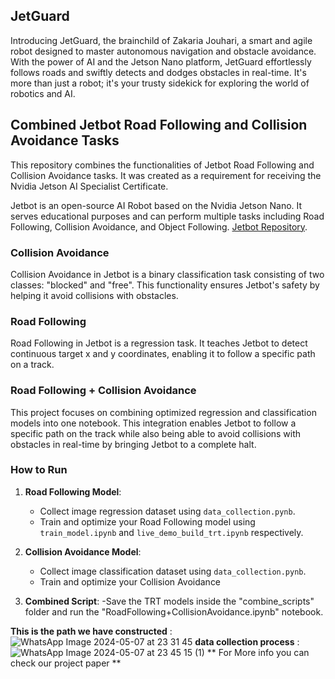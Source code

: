 ## JetGuard
Introducing JetGuard, the brainchild of Zakaria Jouhari, a smart and agile robot designed to master autonomous navigation and obstacle avoidance. With the power of AI and the Jetson Nano platform, JetGuard effortlessly follows roads and swiftly detects and dodges obstacles in real-time. It's more than just a robot; it's your trusty sidekick for exploring the world of robotics and AI. 

## Combined Jetbot Road Following and Collision Avoidance Tasks

This repository combines the functionalities of Jetbot Road Following and Collision Avoidance tasks. It was created as a requirement for receiving the Nvidia Jetson AI Specialist Certificate.

Jetbot is an open-source AI Robot based on the Nvidia Jetson Nano. It serves educational purposes and can perform multiple tasks including Road Following, Collision Avoidance, and Object Following.
[Jetbot Repository](https://github.com/NVIDIA-AI-IOT/jetbot/tree/master/notebooks).


### Collision Avoidance
Collision Avoidance in Jetbot is a binary classification task consisting of two classes: "blocked" and "free". This functionality ensures Jetbot's safety by helping it avoid collisions with obstacles.

### Road Following
Road Following in Jetbot is a regression task. It teaches Jetbot to detect continuous target x and y coordinates, enabling it to follow a specific path on a track.

### Road Following + Collision Avoidance
This project focuses on combining optimized regression and classification models into one notebook. This integration enables Jetbot to follow a specific path on the track while also being able to avoid collisions with obstacles in real-time by bringing Jetbot to a complete halt.

### How to Run
1. **Road Following Model**:
   - Collect image regression dataset using `data_collection.pynb`.
   - Train and optimize your Road Following model using `train_model.ipynb` and `live_demo_build_trt.ipynb` respectively.

2. **Collision Avoidance Model**:
   - Collect image classification dataset using `data_collection.pynb`.
   - Train and optimize your Collision Avoidance
3. **Combined Script**:
    -Save the TRT models inside the "combine_scripts" folder and run the "RoadFollowing+CollisionAvoidance.ipynb" 
     notebook.

**This is the path we have constructed** :
![WhatsApp Image 2024-05-07 at 23 31 45](https://github.com/Zakariajouhari1/Jetbot-Road-Following-and-Collision-Avoidance/assets/162613293/4d1beba9-9f3c-4322-a803-5dc479c79a25)
 **data collection process** :
![WhatsApp Image 2024-05-07 at 23 45 15 (1)](https://github.com/Zakariajouhari1/Jetbot-Road-Following-and-Collision-Avoidance/assets/162613293/e33c80cb-6955-4295-b850-ca13f2bec035)
** For More info you can check our project paper **
